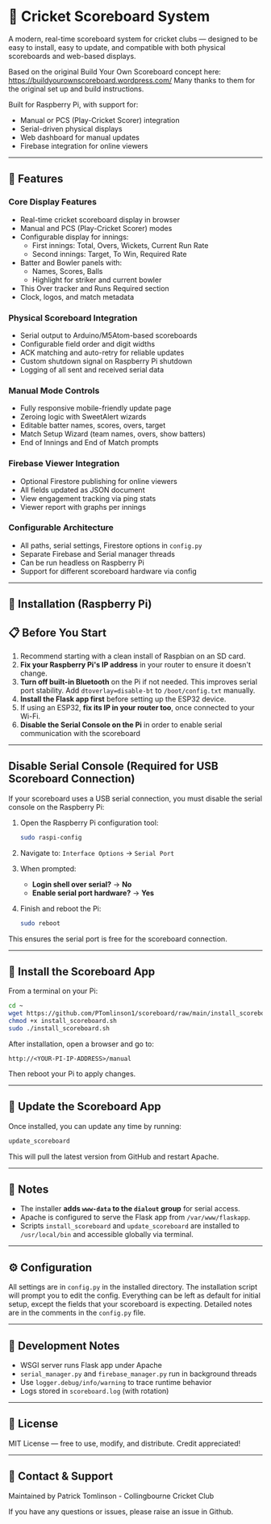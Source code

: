 # 🏏 Cricket Scoreboard System

A modern, real-time scoreboard system for cricket clubs — designed to be easy to install, easy to update, and compatible with both physical scoreboards and web-based displays.

Based on the original Build Your Own Scoreboard concept here: https://buildyourownscoreboard.wordpress.com/
Many thanks to them for the original set up and build instructions.

Built for Raspberry Pi, with support for:
- Manual or PCS (Play-Cricket Scorer) integration
- Serial-driven physical displays
- Web dashboard for manual updates
- Firebase integration for online viewers

---

## 🔧 Features

### Core Display Features
- Real-time cricket scoreboard display in browser
- Manual and PCS (Play-Cricket Scorer) modes
- Configurable display for innings:
  - First innings: Total, Overs, Wickets, Current Run Rate
  - Second innings: Target, To Win, Required Rate
- Batter and Bowler panels with:
  - Names, Scores, Balls
  - Highlight for striker and current bowler
- This Over tracker and Runs Required section
- Clock, logos, and match metadata

### Physical Scoreboard Integration
- Serial output to Arduino/M5Atom-based scoreboards
- Configurable field order and digit widths
- ACK matching and auto-retry for reliable updates
- Custom shutdown signal on Raspberry Pi shutdown
- Logging of all sent and received serial data

### Manual Mode Controls
- Fully responsive mobile-friendly update page
- Zeroing logic with SweetAlert wizards
- Editable batter names, scores, overs, target
- Match Setup Wizard (team names, overs, show batters)
- End of Innings and End of Match prompts

### Firebase Viewer Integration
- Optional Firestore publishing for online viewers
- All fields updated as JSON document
- View engagement tracking via ping stats
- Viewer report with graphs per innings

### Configurable Architecture
- All paths, serial settings, Firestore options in `config.py`
- Separate Firebase and Serial manager threads
- Can be run headless on Raspberry Pi
- Support for different scoreboard hardware via config

---

## 🚀 Installation (Raspberry Pi)

## 📋 Before You Start

1. Recommend starting with a clean install of Raspbian on an SD card.
2. **Fix your Raspberry Pi's IP address** in your router to ensure it doesn't change.
3. **Turn off built-in Bluetooth** on the Pi if not needed. This improves serial port stability. Add `dtoverlay=disable-bt` to `/boot/config.txt` manually.
4. **Install the Flask app first** before setting up the ESP32 device.
5. If using an ESP32, **fix its IP in your router too**, once connected to your Wi-Fi.
6. **Disable the Serial Console on the Pi** in order to enable serial communication with the scoreboard
---

## Disable Serial Console (Required for USB Scoreboard Connection)

If your scoreboard uses a USB serial connection, you must disable the serial console on the Raspberry Pi:

1. Open the Raspberry Pi configuration tool:
   ```bash
   sudo raspi-config
   ```

2. Navigate to:
   `Interface Options` → `Serial Port`

3. When prompted:
   - **Login shell over serial?** → **No**
   - **Enable serial port hardware?** → **Yes**

4. Finish and reboot the Pi:
   ```bash
   sudo reboot
   ```

This ensures the serial port is free for the scoreboard connection.

---

## 🚀 Install the Scoreboard App

From a terminal on your Pi:

```bash
cd ~
wget https://github.com/PTomlinson1/scoreboard/raw/main/install_scoreboard.sh
chmod +x install_scoreboard.sh
sudo ./install_scoreboard.sh
```

After installation, open a browser and go to:

```
http://<YOUR-PI-IP-ADDRESS>/manual
```

Then reboot your Pi to apply changes.

---

## 🔄 Update the Scoreboard App

Once installed, you can update any time by running:

```bash
update_scoreboard
```

This will pull the latest version from GitHub and restart Apache.

---

## 📎 Notes

- The installer **adds `www-data` to the `dialout` group** for serial access.
- Apache is configured to serve the Flask app from `/var/www/flaskapp`.
- Scripts `install_scoreboard` and `update_scoreboard` are installed to `/usr/local/bin` and accessible globally via terminal.

---

## ⚙️ Configuration

All settings are in `config.py` in the installed directory.
The installation script will prompt you to edit the config.
Everything can be left as default for initial setup, except the fields that your scoreboard is expecting.
Detailed notes are in the comments in the `config.py` file.

---

## 🧪 Development Notes

- WSGI server runs Flask app under Apache
- `serial_manager.py` and `firebase_manager.py` run in background threads
- Use `logger.debug/info/warning` to trace runtime behavior
- Logs stored in `scoreboard.log` (with rotation)

---

## 📄 License

MIT License — free to use, modify, and distribute. Credit appreciated!

---

## 💬 Contact & Support

Maintained by Patrick Tomlinson - Collingbourne Cricket Club

If you have any questions or issues, please raise an issue in Github.
